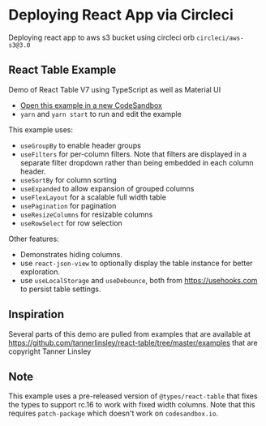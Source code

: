 # Deploying React App via Circleci

Deploying react app to aws s3 bucket using circleci orb `circleci/aws-s3@3.0`

## React Table Example

Demo of React Table V7 using TypeScript as well as Material UI

- [Open this example in a new CodeSandbox](https://codesandbox.io/s/github/ggascoigne/react-table-example)
- `yarn` and `yarn start` to run and edit the example

This example uses:

- `useGroupBy` to enable header groups
- `useFilters` for per-column filters. Note that filters are displayed in a separate filter dropdown rather than being embedded in each column header.
- `useSortBy` for column sorting
- `useExpanded` to allow expansion of grouped columns
- `useFlexLayout` for a scalable full width table
- `usePagination` for pagination
- `useResizeColumns` for resizable columns
- `useRowSelect` for row selection

Other features:

- Demonstrates hiding columns.
- use `react-json-view` to optionally display the table instance for better exploration.
- use `useLocalStorage` and `useDebounce`, both from https://usehooks.com to persist table settings.

## Inspiration

Several parts of this demo are pulled from examples that are available at https://github.com/tannerlinsley/react-table/tree/master/examples that are copyright Tanner Linsley

## Note

This example uses a pre-released version of `@types/react-table` that fixes the types to support rc.16 to work with fixed width columns. Note that this requires `patch-package` which doesn't work on `codesandbox.io`.
